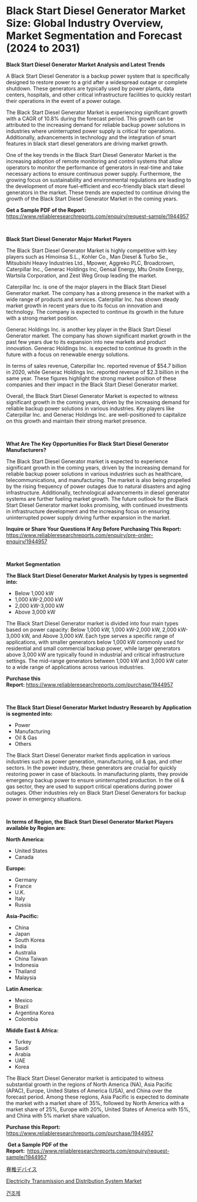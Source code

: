 <p><h1>Black Start Diesel Generator Market Size: Global Industry Overview, Market Segmentation and Forecast (2024 to 2031)</h1></p><p><strong>Black Start Diesel Generator Market Analysis and Latest Trends</strong></p>
<p><p>A Black Start Diesel Generator is a backup power system that is specifically designed to restore power to a grid after a widespread outage or complete shutdown. These generators are typically used by power plants, data centers, hospitals, and other critical infrastructure facilities to quickly restart their operations in the event of a power outage.</p><p>The Black Start Diesel Generator Market is experiencing significant growth with a CAGR of 10.8% during the forecast period. This growth can be attributed to the increasing demand for reliable backup power solutions in industries where uninterrupted power supply is critical for operations. Additionally, advancements in technology and the integration of smart features in black start diesel generators are driving market growth.</p><p>One of the key trends in the Black Start Diesel Generator Market is the increasing adoption of remote monitoring and control systems that allow operators to monitor the performance of generators in real-time and take necessary actions to ensure continuous power supply. Furthermore, the growing focus on sustainability and environmental regulations are leading to the development of more fuel-efficient and eco-friendly black start diesel generators in the market. These trends are expected to continue driving the growth of the Black Start Diesel Generator Market in the coming years.</p></p>
<p><strong>Get a Sample PDF of the Report:&nbsp;</strong> <a href="https://www.reliableresearchreports.com/enquiry/request-sample/1944957">https://www.reliableresearchreports.com/enquiry/request-sample/1944957</a></p>
<p>&nbsp;</p>
<p><strong>Black Start Diesel Generator Major Market Players</strong></p>
<p><p>The Black Start Diesel Generator Market is highly competitive with key players such as Himoinsa S.L., Kohler Co., Man Diesel & Turbo Se., Mitsubishi Heavy Industries Ltd., Mpower, Aggreko PLC, Broadcrown, Caterpillar Inc., Generac Holdings Inc, Gensal Energy, Mtu Onsite Energy, Wartsila Corporation, and Zest Weg Group leading the market.</p><p>Caterpillar Inc. is one of the major players in the Black Start Diesel Generator market. The company has a strong presence in the market with a wide range of products and services. Caterpillar Inc. has shown steady market growth in recent years due to its focus on innovation and technology. The company is expected to continue its growth in the future with a strong market position.</p><p>Generac Holdings Inc. is another key player in the Black Start Diesel Generator market. The company has shown significant market growth in the past few years due to its expansion into new markets and product innovation. Generac Holdings Inc. is expected to continue its growth in the future with a focus on renewable energy solutions.</p><p>In terms of sales revenue, Caterpillar Inc. reported revenue of $54.7 billion in 2020, while Generac Holdings Inc. reported revenue of $2.3 billion in the same year. These figures highlight the strong market position of these companies and their impact in the Black Start Diesel Generator market.</p><p>Overall, the Black Start Diesel Generator Market is expected to witness significant growth in the coming years, driven by the increasing demand for reliable backup power solutions in various industries. Key players like Caterpillar Inc. and Generac Holdings Inc. are well-positioned to capitalize on this growth and maintain their strong market presence.</p></p>
<p>&nbsp;</p>
<p><strong>What Are The Key Opportunities For Black Start Diesel Generator Manufacturers?</strong></p>
<p><p>The Black Start Diesel Generator market is expected to experience significant growth in the coming years, driven by the increasing demand for reliable backup power solutions in various industries such as healthcare, telecommunications, and manufacturing. The market is also being propelled by the rising frequency of power outages due to natural disasters and aging infrastructure. Additionally, technological advancements in diesel generator systems are further fueling market growth. The future outlook for the Black Start Diesel Generator market looks promising, with continued investments in infrastructure development and the increasing focus on ensuring uninterrupted power supply driving further expansion in the market.</p></p>
<p><strong>Inquire or Share Your Questions If Any Before Purchasing This Report:</strong> <a href="https://www.reliableresearchreports.com/enquiry/pre-order-enquiry/1944957">https://www.reliableresearchreports.com/enquiry/pre-order-enquiry/1944957</a></p>
<p>&nbsp;</p>
<p><strong>Market Segmentation</strong></p>
<p><strong>The Black Start Diesel Generator Market Analysis by types is segmented into:</strong></p>
<p><ul><li>Below 1,000 kW</li><li>1,000 kW-2,000 kW</li><li>2,000 kW-3,000 kW</li><li>Above 3,000 kW</li></ul></p>
<p><p>The Black Start Diesel Generator market is divided into four main types based on power capacity: Below 1,000 kW, 1,000 kW-2,000 kW, 2,000 kW-3,000 kW, and Above 3,000 kW. Each type serves a specific range of applications, with smaller generators below 1,000 kW commonly used for residential and small commercial backup power, while larger generators above 3,000 kW are typically found in industrial and critical infrastructure settings. The mid-range generators between 1,000 kW and 3,000 kW cater to a wide range of applications across various industries.</p></p>
<p><strong>Purchase this Report:&nbsp;</strong><a href="https://www.reliableresearchreports.com/purchase/1944957">https://www.reliableresearchreports.com/purchase/1944957</a></p>
<p>&nbsp;</p>
<p><strong>The Black Start Diesel Generator Market Industry Research by Application is segmented into:</strong></p>
<p><ul><li>Power</li><li>Manufacturing</li><li>Oil & Gas</li><li>Others</li></ul></p>
<p><p>The Black Start Diesel Generator market finds application in various industries such as power generation, manufacturing, oil & gas, and other sectors. In the power industry, these generators are crucial for quickly restoring power in case of blackouts. In manufacturing plants, they provide emergency backup power to ensure uninterrupted production. In the oil & gas sector, they are used to support critical operations during power outages. Other industries rely on Black Start Diesel Generators for backup power in emergency situations.</p></p>
<p>&nbsp;</p>
<p><strong>In terms of Region, the Black Start Diesel Generator Market Players available by Region are:</strong></p>
<p>
    <p> <strong> North America: </strong>
        <ul>
            <li>United States</li>
            <li>Canada</li>
        </ul>
        </p> 
    <p> <strong> Europe: </strong>
        <ul>
            <li>Germany</li>
            <li>France</li>
            <li>U.K.</li>
            <li>Italy</li>
            <li>Russia</li>
        </ul>
        </p> 
    <p> <strong> Asia-Pacific: </strong>
        <ul>
            <li>China</li>
            <li>Japan</li>
            <li>South Korea</li>
            <li>India</li>
            <li>Australia</li>
            <li>China Taiwan</li>
            <li>Indonesia</li>
            <li>Thailand</li>
            <li>Malaysia</li>
        </ul>
        </p> 
    <p> <strong> Latin America: </strong>
        <ul>
            <li>Mexico</li>
            <li>Brazil</li>
            <li>Argentina Korea</li>
            <li>Colombia</li>
        </ul>
        </p> 
    <p> <strong> Middle East & Africa: </strong>
        <ul>
            <li>Turkey</li>
            <li>Saudi</li>
            <li>Arabia</li>
            <li>UAE</li>
            <li>Korea</li>
        </ul>
    </p>
    </p>
<p><p>The Black Start Diesel Generator market is anticipated to witness substantial growth in the regions of North America (NA), Asia Pacific (APAC), Europe, United States of America (USA), and China over the forecast period. Among these regions, Asia Pacific is expected to dominate the market with a market share of 35%, followed by North America with a market share of 25%, Europe with 20%, United States of America with 15%, and China with 5% market share valuation.</p></p>
<p><strong>Purchase this Report: </strong><a href="https://www.reliableresearchreports.com/purchase/1944957">https://www.reliableresearchreports.com/purchase/1944957</a></p>
<p>&nbsp;<strong>Get a Sample PDF of the Report:&nbsp;&nbsp;</strong><a href="https://www.reliableresearchreports.com/enquiry/request-sample/1944957">https://www.reliableresearchreports.com/enquiry/request-sample/1944957</a></p>
<p><strong></strong></p>
<p><p><a href="https://github.com/ppmazlotr77499/Market-Research-Report-List-1/blob/main/324043916034.md">脊椎デバイス</a></p><p><a href="https://github.com/GroverBarry/Market-Research-Report-List-4/blob/main/electricity-transmission-and-distribution-system-market.md">Electricity Transmission and Distribution System Market</a></p><p><a href="https://github.com/idcefvhkdut6/Market-Research-Report-List-1/blob/main/420620414817.md">건조제</a></p></p>